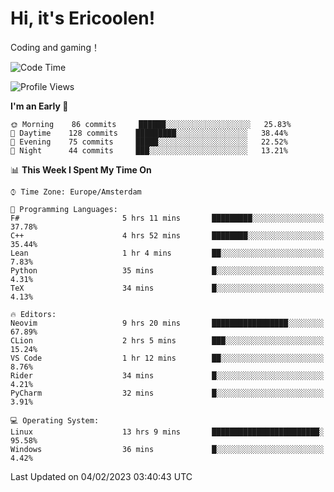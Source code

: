 # Hi, it's Ericoolen!
Coding and gaming！

<!--START_SECTION:waka-->
![Code Time](http://img.shields.io/badge/Code%20Time-663%20hrs%2023%20mins-blue)

![Profile Views](http://img.shields.io/badge/Profile%20Views-17-blue)

**I'm an Early 🐤** 

```text
🌞 Morning    86 commits     ██████░░░░░░░░░░░░░░░░░░░   25.83% 
🌆 Daytime    128 commits    █████████░░░░░░░░░░░░░░░░   38.44% 
🌃 Evening    75 commits     █████░░░░░░░░░░░░░░░░░░░░   22.52% 
🌙 Night      44 commits     ███░░░░░░░░░░░░░░░░░░░░░░   13.21%

```


📊 **This Week I Spent My Time On** 

```text
⌚︎ Time Zone: Europe/Amsterdam

💬 Programming Languages: 
F#                       5 hrs 11 mins       █████████░░░░░░░░░░░░░░░░   37.78% 
C++                      4 hrs 52 mins       ████████░░░░░░░░░░░░░░░░░   35.44% 
Lean                     1 hr 4 mins         ██░░░░░░░░░░░░░░░░░░░░░░░   7.83% 
Python                   35 mins             █░░░░░░░░░░░░░░░░░░░░░░░░   4.31% 
TeX                      34 mins             █░░░░░░░░░░░░░░░░░░░░░░░░   4.13%

🔥 Editors: 
Neovim                   9 hrs 20 mins       █████████████████░░░░░░░░   67.89% 
CLion                    2 hrs 5 mins        ███░░░░░░░░░░░░░░░░░░░░░░   15.24% 
VS Code                  1 hr 12 mins        ██░░░░░░░░░░░░░░░░░░░░░░░   8.76% 
Rider                    34 mins             █░░░░░░░░░░░░░░░░░░░░░░░░   4.21% 
PyCharm                  32 mins             █░░░░░░░░░░░░░░░░░░░░░░░░   3.91%

💻 Operating System: 
Linux                    13 hrs 9 mins       ████████████████████████░   95.58% 
Windows                  36 mins             █░░░░░░░░░░░░░░░░░░░░░░░░   4.42%

```


 Last Updated on 04/02/2023 03:40:43 UTC
<!--END_SECTION:waka-->

